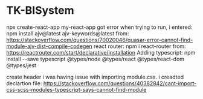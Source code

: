 # TK-BISystem
npx create-react-app my-react-app
got error when trying to run, i entered: 
 npm install ajv@latest ajv-keywords@latest from: https://stackoverflow.com/questions/70020046/quasar-error-cannot-find-module-ajv-dist-compile-codegen
 react router: npm i react-router from: https://reactrouter.com/start/declarative/installation
 Adding typescript: npm install --save typescript @types/node @types/react @types/react-dom @types/jest

 create header
 i was having issue with importing module.css. i creadted declartion file: https://stackoverflow.com/questions/40382842/cant-import-css-scss-modules-typescript-says-cannot-find-module